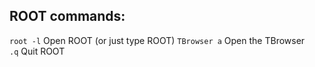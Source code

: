 ## ROOT commands:
``` root -l ``` Open ROOT (or just type ROOT)
``` TBrowser a ``` Open the TBrowser  
``` .q ``` Quit ROOT  

